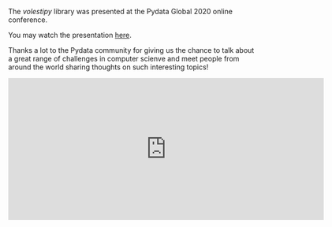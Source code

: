 <!-- ---
title: Thanks FEMS
author: Haris Z
layout: post
--- -->

The *volestipy* library was presented at the Pydata Global 2020 online conference. 

You may watch the presentation [here](https://www.youtube.com/watch?v=zg8KFZ_LbHM).

Thanks a lot to the Pydata community for giving us the chance to talk about a great range of challenges in computer scienve and meet people from around the world sharing thoughts on such interesting topics! 


<!--
<iframe src="https://www.youtube.com/embed/zg8KFZ_LbHM" width="640" height="288" frameborder="0" webkitallowfullscreen="" mozallowfullscreen="" allowfullscreen=""></iframe>


<iframe width="560" height="315" src="https://www.youtube.com/embed/zg8KFZ_LbHM" frameborder="0" allow="accelerometer; autoplay; clipboard-write; encrypted-media; gyroscope; picture-in-picture" allowfullscreen></iframe>

-->

<iframe width="640" height="288" src="https://www.youtube.com/embed/zg8KFZ_LbHM?start=1" frameborder="0" allow="accelerometer; autoplay; clipboard-write; encrypted-media; gyroscope; picture-in-picture" allowfullscreen></iframe>